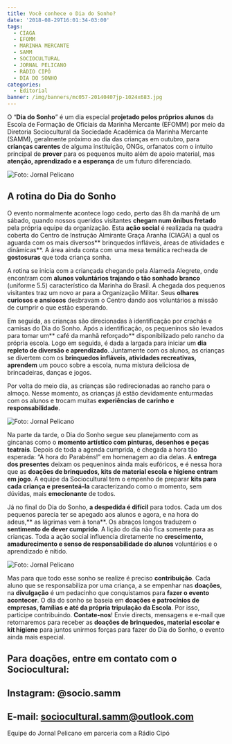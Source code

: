 ```yaml
---
title: Você conhece o Dia do Sonho?
date: '2018-08-29T16:01:34-03:00'
tags:
  - CIAGA
  - EFOMM
  - MARINHA MERCANTE
  - SAMM
  - SOCIOCULTURAL
  - JORNAL PELICANO
  - RÁDIO CIPÓ
  - DIA DO SONHO
categories:
  - Editorial
banner: /img/banners/mc057-20140407jp-1024x683.jpg
---
```

O “**Dia do Sonho**” é um dia especial **projetado pelos próprios alunos** da Escola de Formação de Oficiais da Marinha Mercante (EFOMM) por meio da Diretoria Sociocultural da Sociedade Acadêmica da Marinha Mercante (SAMM), geralmente próximo ao dia das crianças em outubro, para **crianças carentes** de alguma instituição, ONGs, orfanatos com o intuito principal de **prover** para os pequenos muito além de apoio material, mas **atenção, aprendizado e a esperança** de um futuro diferenciado. 

![Foto: Jornal Pelicano](/img/banners/img_8293-1024x683.jpg)

## A rotina do Dia do Sonho

O evento normalmente acontece logo cedo, perto das 8h da manhã de um sábado, quando nossos queridos visitantes **chegam num ônibus fretado** pela própria equipe da organização. Esta **ação social** é realizada na quadra coberta do Centro de Instrução Almirante Graça Aranha (CIAGA) a qual os aguarda com os mais diversos** brinquedos infláveis, áreas de atividades e dinâmicas**. A área ainda conta com uma mesa temática recheada de **gostosuras** que toda criança sonha. 

A rotina se inicia com a criançada chegando pela Alameda Alegrete, onde encontram com **alunos voluntários trajando o tão sonhado branco** (uniforme 5.5) característico da Marinha do Brasil. A chegada dos pequenos visitantes traz um novo ar para a Organização Militar. Seus **olhares curiosos e ansiosos** desbravam o Centro dando aos voluntários a missão de cumprir o que estão esperando.

Em seguida, as crianças são direcionadas à identificação por crachás e camisas do Dia do Sonho. Após a identificação, os pequeninos são levados para tomar um** café da manhã reforçado** disponibilizado pelo rancho da própria escola. Logo em seguida, é dada a largada para iniciar um **dia repleto de diversão e aprendizado**. Juntamente com os alunos, as crianças se divertem com os **brinquedos infláveis, atividades recreativas, aprendem** um pouco sobre a escola, numa mistura deliciosa de brincadeiras, danças e jogos. 

Por volta do meio dia, as crianças são redirecionadas ao rancho para o almoço. Nesse momento, as crianças já estão devidamente enturmadas com os alunos e trocam muitas **experiências de carinho e responsabilidade**. 

![Foto: Jornal Pelicano](/img/banners/img_8760-1024x683.jpg)

Na parte da tarde, o Dia do Sonho segue seu planejamento com as gincanas como o **momento artístico com pinturas, desenhos e peças teatrais**. Depois de toda a agenda cumprida, é chegada a hora tão esperada: “A hora do Parabéns!” em homenagem ao dia delas. A **entrega dos presentes** deixam os pequeninos ainda mais eufóricos, e é nessa hora que as **doações de brinquedos, kits de material escola e higiene entram em jogo**. A equipe da Sociocultural tem o empenho de preparar **kits para cada criança e presenteá-la** caracterizando como o momento, sem dúvidas, mais **emocionante** de todos.

Já no final do Dia do Sonho, **a despedida é difícil** para todos. Cada um dos pequenos parecia ter se apegado aos alunos e agora, e na hora do adeus,** as lágrimas vem à tona**. Os abraços longos traduzem o **sentimento de dever cumprido**. A lição do dia não fica somente para as crianças. Toda a ação social influencia diretamente no **crescimento, amadurecimento e senso de responsabilidade do alunos** voluntários e o aprendizado é nítido. 

![Foto: Jornal Pelicano](/img/banners/img_8635-1024x683.jpg)

Mas para que todo esse sonho se realize é preciso **contribuição**. Cada aluno que se responsabiliza por uma criança, a se empenhar nas **doações**, na **divulgação** é um pedacinho que conquistamos para **fazer o evento acontecer**. O dia do sonho se baseia em **doações e patrocínios de empresas, famílias e até da própria tripulação da Escola**. Por isso, participe contribuindo. **Contate-nos**! Envie directs, mensagens e e-mail que retornaremos para receber as **doações de brinquedos, material escolar e kit higiene** para juntos unirmos forças para fazer do Dia do Sonho, o evento ainda mais especial. 

## Para doações, entre em c**ontato com o Sociocultural:**

## Instagram: @socio.samm

## E-mail: sociocultural.samm@outlook.com

Equipe do Jornal Pelicano em parceria com a Rádio Cipó
